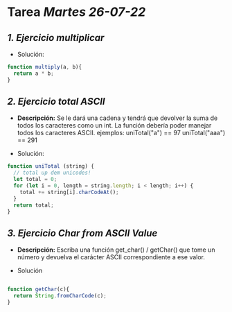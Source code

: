# Tarea *Martes 26-07-22*

## *1. Ejercicio multiplicar*

- Solución:

```javascript
function multiply(a, b){
  return a * b;
}
```
## *2. Ejercicio total ASCII*

- **Descripción:**
Se le dará una cadena y tendrá que devolver la suma de todos los caracteres como un int. La función debería poder manejar todos los caracteres ASCII.
ejemplos: uniTotal("a") == 97 uniTotal("aaa") == 291

- Solución:

```javascript
function uniTotal (string) {
  // total up dem unicodes!
  let total = 0;
  for (let i = 0, length = string.length; i < length; i++) {
    total += string[i].charCodeAt();
  }
  return total;
}
```

## *3. Ejercicio Char from ASCII Value*

- **Descripción:**
  Escriba una función get_char() / getChar() que tome un número y devuelva el carácter ASCII correspondiente a ese valor.
  
- Solución

```javascript

function getChar(c){
  return String.fromCharCode(c);
}
```
